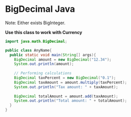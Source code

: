 # BigDecimal Java 

Note: Either exists BigInteger.

<strong>Use this class to work with Currency</strong>

```java
import java.math.BigDecimal;

public class AnyName{
  public static void main(String[] args){
    BigDecimal amount = new BigDecimal("12.34");
    System.out.println(amount);
    
    // Performing calculations
    BigDecimal taxPercent = new BigDecimal("0.1");
    BigDecimal taxAmount = amount.multiply(taxPercent);
    System.out.println("Tax amount: " + taxAmount);
    
    BigDecimal totalAmount = amount.add(taxAmount);
    System.out.println("Total amount: " + totalAmount);
  }
}
